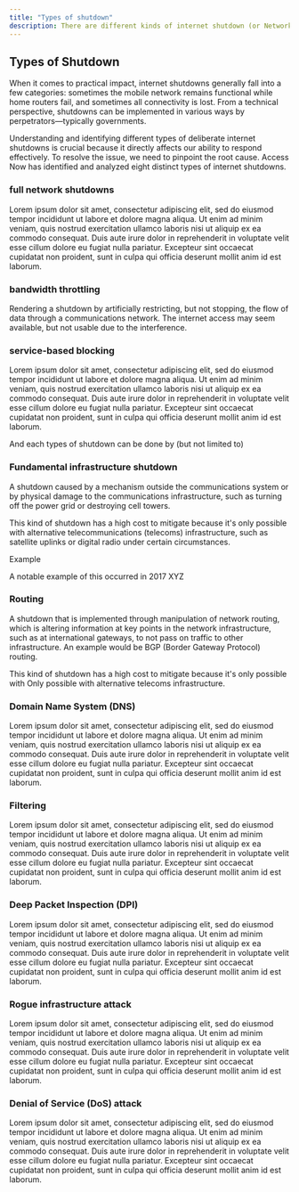 ```yaml
---
title: "Types of shutdown"
description: There are different kinds of internet shutdown (or Network interferences). 
---
```

## Types of Shutdown 

When it comes to practical impact, internet shutdowns generally fall into a few categories: sometimes the mobile network remains functional while home routers fail, and sometimes all connectivity is lost. From a technical perspective, shutdowns can be implemented in various ways by perpetrators—typically governments.

Understanding and identifying different types of deliberate internet shutdowns is crucial because it directly affects our ability to respond effectively. To resolve the issue, we need to pinpoint the root cause. Access Now has identified and analyzed eight distinct types of internet shutdowns.

### full network shutdowns

Lorem ipsum dolor sit amet, consectetur adipiscing elit, sed do eiusmod tempor incididunt ut labore et dolore magna aliqua. Ut enim ad minim veniam, quis nostrud exercitation ullamco laboris nisi ut aliquip ex ea commodo consequat. Duis aute irure dolor in reprehenderit in voluptate velit esse cillum dolore eu fugiat nulla pariatur. Excepteur sint occaecat cupidatat non proident, sunt in culpa qui officia deserunt mollit anim id est laborum.

### bandwidth throttling

Rendering a shutdown by artificially restricting, but not stopping, the flow of data through a communications network. The internet access may seem available, but not usable due to the interference.

### service-based blocking

Lorem ipsum dolor sit amet, consectetur adipiscing elit, sed do eiusmod tempor incididunt ut labore et dolore magna aliqua. Ut enim ad minim veniam, quis nostrud exercitation ullamco laboris nisi ut aliquip ex ea commodo consequat. Duis aute irure dolor in reprehenderit in voluptate velit esse cillum dolore eu fugiat nulla pariatur. Excepteur sint occaecat cupidatat non proident, sunt in culpa qui officia deserunt mollit anim id est laborum.

And each types of shutdown can be done by (but not limited to)

### Fundamental infrastructure shutdown

A shutdown caused by a mechanism outside the communications system or by physical damage to the communications infrastructure, such as turning off the power grid or destroying cell towers.

This kind of shutdown has a high cost to mitigate because it's only possible with alternative telecommunications (telecoms) infrastructure, such as satellite uplinks or digital radio under certain circumstances.

<div class="admonition example" markdown>
<p class="admonition-title">Example</p>

A notable example of this occurred in 2017 XYZ

</div>

### Routing

A shutdown that is implemented through manipulation of network routing, which is altering information at key points in the network infrastructure, such as at international gateways, to not pass on traffic to other infrastructure. An example would be BGP (Border Gateway Protocol) routing.

This kind of shutdown has a high cost to mitigate because it's only possible with Only possible with alternative telecoms infrastructure.

### Domain Name System (DNS)

Lorem ipsum dolor sit amet, consectetur adipiscing elit, sed do eiusmod tempor incididunt ut labore et dolore magna aliqua. Ut enim ad minim veniam, quis nostrud exercitation ullamco laboris nisi ut aliquip ex ea commodo consequat. Duis aute irure dolor in reprehenderit in voluptate velit esse cillum dolore eu fugiat nulla pariatur. Excepteur sint occaecat cupidatat non proident, sunt in culpa qui officia deserunt mollit anim id est laborum.

### Filtering 
Lorem ipsum dolor sit amet, consectetur adipiscing elit, sed do eiusmod tempor incididunt ut labore et dolore magna aliqua. Ut enim ad minim veniam, quis nostrud exercitation ullamco laboris nisi ut aliquip ex ea commodo consequat. Duis aute irure dolor in reprehenderit in voluptate velit esse cillum dolore eu fugiat nulla pariatur. Excepteur sint occaecat cupidatat non proident, sunt in culpa qui officia deserunt mollit anim id est laborum.

### Deep Packet Inspection (DPI)
Lorem ipsum dolor sit amet, consectetur adipiscing elit, sed do eiusmod tempor incididunt ut labore et dolore magna aliqua. Ut enim ad minim veniam, quis nostrud exercitation ullamco laboris nisi ut aliquip ex ea commodo consequat. Duis aute irure dolor in reprehenderit in voluptate velit esse cillum dolore eu fugiat nulla pariatur. Excepteur sint occaecat cupidatat non proident, sunt in culpa qui officia deserunt mollit anim id est laborum.

### Rogue infrastructure attack
Lorem ipsum dolor sit amet, consectetur adipiscing elit, sed do eiusmod tempor incididunt ut labore et dolore magna aliqua. Ut enim ad minim veniam, quis nostrud exercitation ullamco laboris nisi ut aliquip ex ea commodo consequat. Duis aute irure dolor in reprehenderit in voluptate velit esse cillum dolore eu fugiat nulla pariatur. Excepteur sint occaecat cupidatat non proident, sunt in culpa qui officia deserunt mollit anim id est laborum.

### Denial of Service (DoS) attack
Lorem ipsum dolor sit amet, consectetur adipiscing elit, sed do eiusmod tempor incididunt ut labore et dolore magna aliqua. Ut enim ad minim veniam, quis nostrud exercitation ullamco laboris nisi ut aliquip ex ea commodo consequat. Duis aute irure dolor in reprehenderit in voluptate velit esse cillum dolore eu fugiat nulla pariatur. Excepteur sint occaecat cupidatat non proident, sunt in culpa qui officia deserunt mollit anim id est laborum.